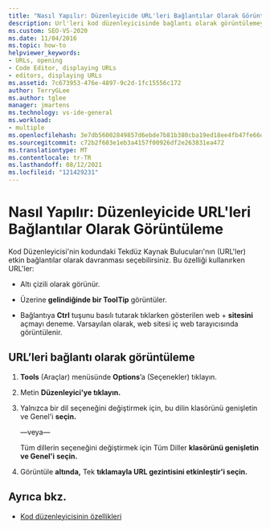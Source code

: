 ```yaml
---
title: "Nasıl Yapılır: Düzenleyicide URL'leri Bağlantılar Olarak Görüntüleme"
description: Url'leri kod düzenleyicisinde bağlantı olarak görüntülemeyi öğrenin.
ms.custom: SEO-VS-2020
ms.date: 11/04/2016
ms.topic: how-to
helpviewer_keywords:
- URLs, opening
- Code Editor, displaying URLs
- editors, displaying URLs
ms.assetid: 7c673953-476e-4897-9c2d-1fc15556c172
author: TerryGLee
ms.author: tglee
manager: jmartens
ms.technology: vs-ide-general
ms.workload:
- multiple
ms.openlocfilehash: 3e7db56002849857d6ebde7b81b380cba19ed18ee4fb47fe66d991f9ad6265fa
ms.sourcegitcommit: c72b2f603e1eb3a4157f00926df2e263831ea472
ms.translationtype: MT
ms.contentlocale: tr-TR
ms.lasthandoff: 08/12/2021
ms.locfileid: "121429231"
---
```

# <a name="how-to-display-urls-as-links-in-the-editor"></a>Nasıl Yapılır: Düzenleyicide URL'leri Bağlantılar Olarak Görüntüleme

Kod Düzenleyicisi'nin kodundaki Tekdüz Kaynak Bulucuları'nın (URL'ler) etkin bağlantılar olarak davranması seçebilirsiniz. Bu özelliği kullanırken URL'ler:

- Altı çizili olarak görünür.

- Üzerine **gelindiğinde bir ToolTip** görüntüler.

- Bağlantıya **Ctrl** tuşunu basılı tutarak tıklarken gösterilen web + **sitesini** açmayı deneme. Varsayılan olarak, web sitesi iç web tarayıcısında görüntülenir.

## <a name="display-urls-as-links"></a>URL’leri bağlantı olarak görüntüleme

1. **Tools** (Araçlar) menüsünde **Options**’a (Seçenekler) tıklayın.

2. Metin **Düzenleyici'ye tıklayın.**

3. Yalnızca bir dil seçeneğini değiştirmek için, bu dilin klasörünü genişletin ve Genel'i **seçin.**

     —veya—

     Tüm dillerin seçeneğini değiştirmek için Tüm Diller **klasörünü genişletin ve Genel'i** **seçin.**

4. Görüntüle **altında,** Tek **tıklamayla URL gezintisini etkinleştir'i seçin.**

## <a name="see-also"></a>Ayrıca bkz.

- [Kod düzenleyicisinin özellikleri](../../ide/writing-code-in-the-code-and-text-editor.md)
